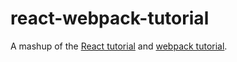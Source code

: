 # react-webpack-tutorial

A mashup of the [React tutorial](https://facebook.github.io/react/docs/tutorial.html) and [webpack tutorial](https://webpack.github.io/docs/tutorials/getting-started/).

